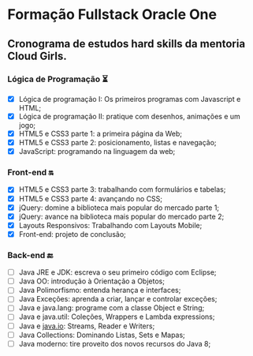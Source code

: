 # Formação Fullstack Oracle One

## Cronograma de estudos hard skills da mentoria Cloud Girls.

### Lógica de Programação ⏳

- [x]  Lógica de programação I: Os primeiros programas com Javascript e HTML;
- [x]  Lógica de programação II: pratique com desenhos, animações e um jogo;
- [x]  HTML5 e CSS3 parte 1: a primeira página da Web;
- [x]  HTML5 e CSS3 parte 2: posicionamento, listas e navegação;
- [x]  JavaScript: programando na linguagem da web;

### Front-end 🔛

- [x]  HTML5 e CSS3 parte 3: trabalhando com formulários e tabelas;
- [x]  HTML5 e CSS3 parte 4: avançando no CSS;
- [x]  jQuery: domine a biblioteca mais popular do mercado parte 1;
- [x]  jQuery: avance na biblioteca mais popular do mercado parte 2;
- [x]  Layouts Responsivos: Trabalhando com Layouts Mobile;
- [x]  Front-end: projeto de conclusão;

### Back-end 🔚

- [ ]  Java JRE e JDK: escreva o seu primeiro código com Eclipse;
- [ ]  Java OO: introdução à Orientação a Objetos;
- [ ]  Java Polimorfismo: entenda herança e interfaces;
- [ ]  Java Exceções: aprenda a criar, lançar e controlar exceções;
- [ ]  Java e java.lang: programe com a classe Object e String;
- [ ]  Java e java.util: Coleções, Wrappers e Lambda expressions;
- [ ]  Java e [java.io](http://java.io/): Streams, Reader e Writers;
- [ ]  Java Collections: Dominando Listas, Sets e Mapas;
- [ ]  Java moderno: tire proveito dos novos recursos do Java 8;
